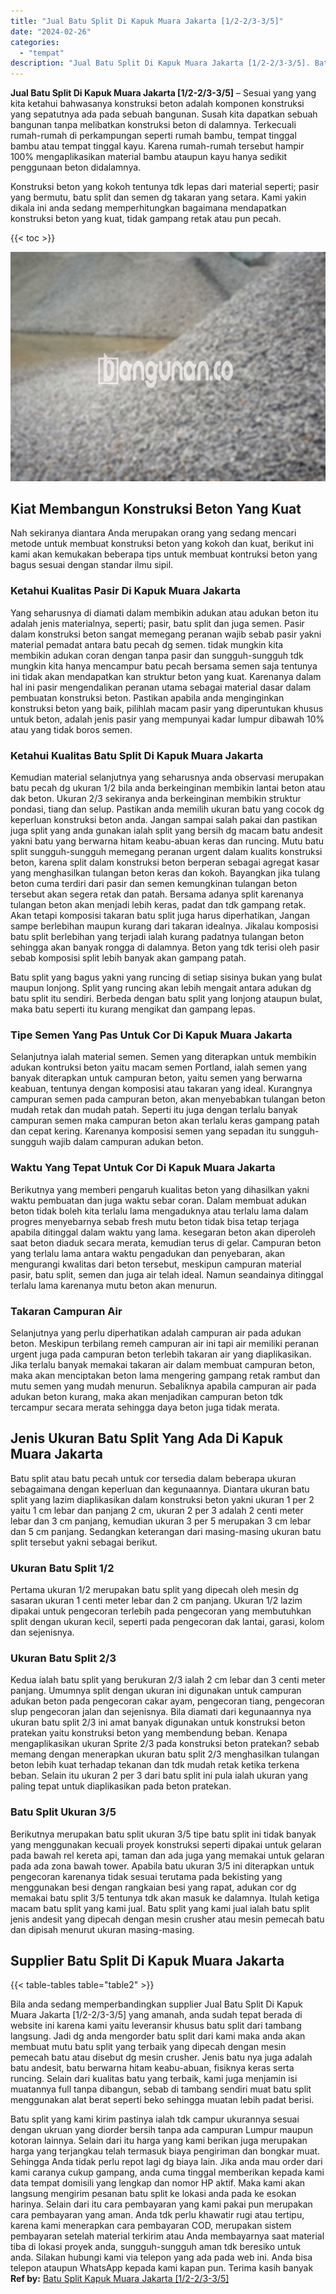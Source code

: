 ```yaml
---
title: "Jual Batu Split Di Kapuk Muara Jakarta [1/2-2/3-3/5]"
date: "2024-02-26"
categories: 
  - "tempat"
description: "Jual Batu Split Di Kapuk Muara Jakarta [1/2-2/3-3/5]. Batu split yang kami kirim pastinya ialah tdk campur ukurannya sesuai dengan ukruan yang diorder bersih..."
---
```


**Jual Batu Split Di Kapuk Muara Jakarta \[1/2-2/3-3/5\]** – Sesuai yang yang kita ketahui bahwasanya konstruksi beton adalah komponen konstruksi yang sepatutnya ada pada sebuah bangunan. Susah kita dapatkan sebuah bangunan tanpa melibatkan konstruksi beton di dalamnya. Terkecuali rumah-rumah di perkampungan seperti rumah bambu, tempat tinggal bambu atau tempat tinggal kayu. Karena rumah-rumah tersebut hampir 100% mengaplikasikan material bambu ataupun kayu hanya sedikit penggunaan beton didalamnya.

Konstruksi beton yang kokoh tentunya tdk lepas dari material seperti; pasir yang bermutu, batu split dan semen dg takaran yang setara. Kami yakin dikala ini anda sedang memperhitungkan bagaimana mendapatkan konstruksi beton yang kuat, tidak gampang retak atau pun pecah.

{{< toc >}}

![Jual Batu Split Di Kapuk Muara Jakarta [1/2-2/3-3/5]](/images/jual-batu-split-34.png)

## Kiat Membangun Konstruksi Beton Yang Kuat

Nah sekiranya diantara Anda merupakan orang yang sedang mencari metode untuk membuat konstruksi beton yang kokoh dan kuat, berikut ini kami akan kemukakan beberapa tips untuk membuat kontruksi beton yang bagus sesuai dengan standar ilmu sipil.

### Ketahui Kualitas Pasir Di Kapuk Muara Jakarta

Yang seharusnya di diamati dalam membikin adukan atau adukan beton itu adalah jenis materialnya, seperti; pasir, batu split dan juga semen. Pasir dalam konstruksi beton sangat memegang peranan wajib sebab pasir yakni material pemadat antara batu pecah dg semen. tidak mungkin kita membikin adukan coran dengan tanpa pasir dan sungguh-sungguh tdk mungkin kita hanya mencampur batu pecah bersama semen saja tentunya ini tidak akan mendapatkan kan struktur beton yang kuat. Karenanya dalam hal ini pasir mengendalikan peranan utama sebagai material dasar dalam pembuatan konstruksi beton. Pastikan apabila anda menginginkan konstruksi beton yang baik, pilihlah macam pasir yang diperuntukan khusus untuk beton, adalah jenis pasir yang mempunyai kadar lumpur dibawah 10% atau yang tidak boros semen.

### Ketahui Kualitas Batu Split Di Kapuk Muara Jakarta

Kemudian material selanjutnya yang seharusnya anda observasi merupakan batu pecah dg ukuran 1/2 bila anda berkeinginan membikin lantai beton atau dak beton. Ukuran 2/3 sekiranya anda berkeinginan membikin struktur pondasi, tiang dan selup. Pastikan anda memilih ukuran batu yang cocok dg keperluan konstruksi beton anda. Jangan sampai salah pakai dan pastikan juga split yang anda gunakan ialah split yang bersih dg macam batu andesit yakni batu yang berwarna hitam keabu-abuan keras dan runcing. Mutu batu split sungguh-sungguh memegang peranan urgent dalam kualits konstruksi beton, karena split dalam konstruksi beton berperan sebagai agregat kasar yang menghasilkan tulangan beton keras dan kokoh. Bayangkan jika tulang beton cuma terdiri dari pasir dan semen kemungkinan tulangan beton tersebut akan segera retak dan patah. Bersama adanya split karenanya tulangan beton akan menjadi lebih keras, padat dan tdk gampang retak. Akan tetapi komposisi takaran batu split juga harus diperhatikan, Jangan sampe berlebihan maupun kurang dari takaran idealnya. Jikalau komposisi batu split berlebihan yang terjadi ialah kurang padatnya tulangan beton sehingga akan banyak rongga di dalamnya. Beton yang tdk terisi oleh pasir sebab komposisi split lebih banyak akan gampang patah.

Batu split yang bagus yakni yang runcing di setiap sisinya bukan yang bulat maupun lonjong. Split yang runcing akan lebih mengait antara adukan dg batu split itu sendiri. Berbeda dengan batu split yang lonjong ataupun bulat, maka batu seperti itu kurang mengikat dan gampang lepas.

### Tipe Semen Yang Pas Untuk Cor Di Kapuk Muara Jakarta

Selanjutnya ialah material semen. Semen yang diterapkan untuk membikin adukan kontruksi beton yaitu macam semen Portland, ialah semen yang banyak diterapkan untuk campuran beton, yaitu semen yang berwarna keabuan, tentunya dengan komposisi atau takaran yang ideal. Kurangnya campuran semen pada campuran beton, akan menyebabkan tulangan beton mudah retak dan mudah patah. Seperti itu juga dengan terlalu banyak campuran semen maka campuran beton akan terlalu keras gampang patah dan cepat kering. Karenanya komposisi semen yang sepadan itu sungguh-sungguh wajib dalam campuran adukan beton.

### Waktu Yang Tepat Untuk Cor Di Kapuk Muara Jakarta

Berikutnya yang memberi pengaruh kualitas beton yang dihasilkan yakni waktu pembuatan dan juga waktu sebar coran. Dalam membuat adukan beton tidak boleh kita terlalu lama mengaduknya atau terlalu lama dalam progres menyebarnya sebab fresh mutu beton tidak bisa tetap terjaga apabila ditinggal dalam waktu yang lama. kesegaran beton akan diperoleh saat beton diaduk secara merata, kemudian terus di gelar. Campuran beton yang terlalu lama antara waktu pengadukan dan penyebaran, akan mengurangi kwalitas dari beton tersebut, meskipun campuran material pasir, batu split, semen dan juga air telah ideal. Namun seandainya ditinggal terlalu lama karenanya mutu beton akan menurun.

### Takaran Campuran Air

Selanjutnya yang perlu diperhatikan adalah campuran air pada adukan beton. Meskipun terbilang remeh campuran air ini tapi air memiliki peranan urgent juga pada campuran beton terlebih takaran air yang diaplikasikan. Jika terlalu banyak memakai takaran air dalam membuat campuran beton, maka akan menciptakan beton lama mengering gampang retak rambut dan mutu semen yang mudah menurun. Sebaliknya apabila campuran air pada adukan beton kurang, maka akan menjadikan campuran beton tdk tercampur secara merata sehingga daya beton juga tidak merata.

## Jenis Ukuran Batu Split Yang Ada Di Kapuk Muara Jakarta

Batu split atau batu pecah untuk cor tersedia dalam beberapa ukuran sebagaimana dengan keperluan dan kegunaannya. Diantara ukuran batu split yang lazim diaplikasikan dalam konstruksi beton yakni ukuran 1 per 2 yaitu 1 cm lebar dan panjang 2 cm, ukuran 2 per 3 adalah 2 centi meter lebar dan 3 cm panjang, kemudian ukuran 3 per 5 merupakan 3 cm lebar dan 5 cm panjang. Sedangkan keterangan dari masing-masing ukuran batu split tersebut yakni sebagai berikut.

### Ukuran Batu Split 1/2

Pertama ukuran 1/2 merupakan batu split yang dipecah oleh mesin dg sasaran ukuran 1 centi meter lebar dan 2 cm panjang. Ukuran 1/2 lazim dipakai untuk pengecoran terlebih pada pengecoran yang membutuhkan split dengan ukuran kecil, seperti pada pengecoran dak lantai, garasi, kolom dan sejenisnya.

### Ukuran Batu Split 2/3

Kedua ialah batu split yang berukuran 2/3 ialah 2 cm lebar dan 3 centi meter panjang. Umumnya split dengan ukuran ini digunakan untuk campuran adukan beton pada pengecoran cakar ayam, pengecoran tiang, pengecoran slup pengecoran jalan dan sejenisnya. Bila diamati dari kegunaannya nya ukuran batu split 2/3 ini amat banyak digunakan untuk konstruksi beton pratekan yaitu konstruksi beton yang membendung beban. Kenapa mengaplikasikan ukuran Sprite 2/3 pada konstruksi beton pratekan? sebab memang dengan menerapkan ukuran batu split 2/3 menghasilkan tulangan beton lebih kuat terhadap tekanan dan tdk mudah retak ketika terkena beban. Selain itu ukuran 2 per 3 dari batu split ini pula ialah ukuran yang paling tepat untuk diaplikasikan pada beton pratekan.

### Batu Split Ukuran 3/5

Berikutnya merupakan batu split ukuran 3/5 tipe batu split ini tidak banyak yang menggunakan kecuali proyek konstruksi seperti dipakai untuk gelaran pada bawah rel kereta api, taman dan ada juga yang memakai untuk gelaran pada ada zona bawah tower. Apabila batu ukuran 3/5 ini diterapkan untuk pengecoran karenanya tidak sesuai terutama pada bekisting yang menggunakan besi dengan rangkaian besi yang rapat, adukan cor dg memakai batu split 3/5 tentunya tdk akan masuk ke dalamnya. Itulah ketiga macam batu split yang kami jual. Batu split yang kami jual ialah batu split jenis andesit yang dipecah dengan mesin crusher atau mesin pemecah batu dan dipisah menurut ukuran masing-masing.

## Supplier Batu Split Di Kapuk Muara Jakarta

{{< table-tables table="table2" >}}

Bila anda sedang memperbandingkan supplier Jual Batu Split Di Kapuk Muara Jakarta \[1/2-2/3-3/5\] yang amanah, anda sudah tepat berada di website ini karena kami yaitu leveransir khusus batu split dari tambang langsung. Jadi dg anda mengorder batu split dari kami maka anda akan membuat mutu batu split yang terbaik yang dipecah dengan mesin pemecah batu atau disebut dg mesin crusher. Jenis batu nya juga adalah batu andesit, batu berwarna hitam keabu-abuan, fisiknya keras serta runcing. Selain dari kualitas batu yang terbaik, kami juga menjamin isi muatannya full tanpa dibangun, sebab di tambang sendiri muat batu split menggunakan alat berat seperti beko sehingga muatan lebih padat berisi.

Batu split yang kami kirim pastinya ialah tdk campur ukurannya sesuai dengan ukruan yang diorder bersih tanpa ada campuran Lumpur maupun kotoran lainnya. Selain dari itu harga yang kami berikan juga merupakan harga yang terjangkau telah termasuk biaya pengiriman dan bongkar muat. Sehingga Anda tidak perlu repot lagi dg biaya lain. Jika anda mau order dari kami caranya cukup gampang, anda cuma tinggal memberikan kepada kami data tempat domisili yang lengkap dan nomor HP aktif. Maka kami akan langsung mengirim pesanan batu split ke lokasi anda pada ke esokan harinya. Selain dari itu cara pembayaran yang kami pakai pun merupakan cara pembayaran yang aman. Anda tdk perlu khawatir rugi atau tertipu, karena kami menerapkan cara pembayaran COD, merupakan sistem pembayaran setelah material terkirim atau Anda membayarnya saat material tiba di lokasi proyek anda, sungguh-sungguh aman tdk beresiko untuk anda. Silakan hubungi kami via telepon yang ada pada web ini. Anda bisa telepon ataupun WhatsApp kepada kami kapan pun. Terima kasih banyak
**Ref by:** [Batu Split Kapuk Muara Jakarta [1/2-2/3-3/5]](https://id.wikipedia.org/wiki/Batu)
